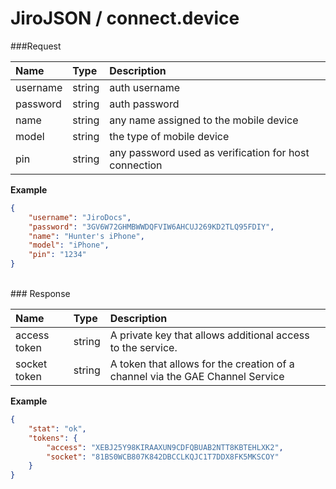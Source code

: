 JiroJSON / connect.device
====

###Request

| Name       | Type        | Description |
|:-----------|:------------|:------------|
| username   | string      | auth username
| password   | string      | auth password
| name       | string      | any name assigned to the mobile device
| model      | string      | the type of mobile device
| pin        | string      | any password used as verification for host connection


**Example**

```json
{
    "username": "JiroDocs",
    "password": "3GV6W72GHMBWWDQFVIW6AHCUJ269KD2TLQ95FDIY",
    "name": "Hunter's iPhone",
    "model": "iPhone",
    "pin": "1234"
}
```

<br/>
### Response

| Name           | Type        | Description |
|:---------------|:------------|:------------|
| access token   | string      | A private key that allows additional access to the service.
| socket token   | string      | A token that allows for the creation of a channel via the GAE Channel Service

**Example**

```json
{
    "stat": "ok",
    "tokens": {
        "access": "XEBJ25Y98KIRAAXUN9CDFQBUAB2NTT8KBTEHLXK2",
        "socket": "81BS0WCB807K842DBCCLKQJC1T7DDX8FK5MKSCOY"
    }
}
```